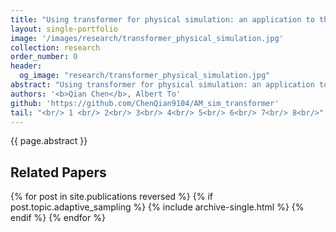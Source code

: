 ```yaml
---
title: "Using transformer for physical simulation: an application to the transient thermal simulation on multiple layer deposition process"
layout: single-portfolio
image: '/images/research/transformer_physical_simulation.jpg'
collection: research
order_number: 0
header: 
  og_image: "research/transformer_physical_simulation.jpg"
abstract: "Using transformer for physical simulation: an application to the transient thermal simulation on multiple layer deposition process"
authors: '<b>Qian Chen</b>, Albert To'
github: 'https://github.com/ChenQian9104/AM_sim_transformer'
tail: "<br/> 1 <br/> 2<br/> 3<br/> 4<br/> 5<br/> 6<br/> 7<br/> 8<br/>"
---
```


{{ page.abstract }}

## Related Papers

{% for post in site.publications reversed %}
  {% if post.topic.adaptive_sampling %}
    {% include archive-single.html %}
  {% endif %}
{% endfor %}
